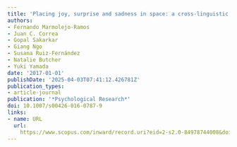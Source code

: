 ```yaml
---
title: 'Placing joy, surprise and sadness in space: a cross-linguistic study'
authors:
- Fernando Marmolejo-Ramos
- Juan C. Correa
- Gopal Sakarkar
- Giang Ngo
- Susana Ruiz-Fernández
- Natalie Butcher
- Yuki Yamada
date: '2017-01-01'
publishDate: '2025-04-03T07:41:12.426781Z'
publication_types:
- article-journal
publication: '*Psychological Research*'
doi: 10.1007/s00426-016-0787-9
links:
- name: URL
  url: 
    https://www.scopus.com/inward/record.uri?eid=2-s2.0-84978744008&doi=10.1007%2fs00426-016-0787-9&partnerID=40&md5=0733b27aa3dda5c00e68d3694376ccb9
---
```

